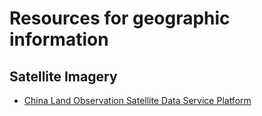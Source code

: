 
# Resources for geographic information

## Satellite Imagery

  * [China Land Observation Satellite Data Service Platform](http://218.247.138.119:7777/DSSPlatform/index.html)
